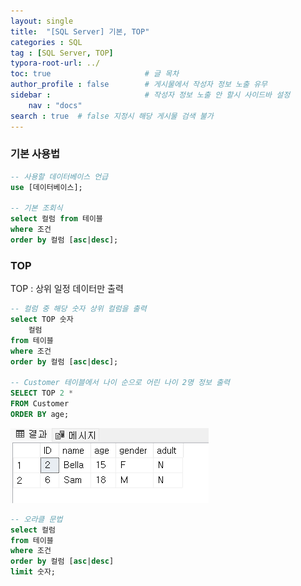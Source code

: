 ```yaml
---
layout: single
title:  "[SQL Server] 기본, TOP"
categories : SQL
tag : [SQL Server, TOP]
typora-root-url: ../
toc: true                     # 글 목차
author_profile : false        # 게시물에서 작성자 정보 노출 유무
sidebar :                     # 작성자 정보 노출 안 할시 사이드바 설정
    nav : "docs"
search : true  # false 지정시 해당 게시물 검색 불가
---
```


### 기본 사용법

```sql
-- 사용할 데이터베이스 언급
use [데이터베이스];

-- 기본 조회식
select 컬럼 from 테이블
where 조건
order by 컬럼 [asc|desc];
```



### TOP

TOP : 상위 일정 데이터만 출력

```sql
-- 컬럼 중 해당 숫자 상위 컬럼을 출력
select TOP 숫자
	컬럼 
from 테이블
where 조건
order by 컬럼 [asc|desc];

-- Customer 테이블에서 나이 순으로 어린 나이 2명 정보 출력
SELECT TOP 2 * 
FROM Customer
ORDER BY age;
```

![image-20240529195547337](/images/2024-05-29-SQLServer/image-20240529195547337.png)

```sql
-- 오라클 문법
select 컬럼 
from 테이블
where 조건
order by 컬럼 [asc|desc]
limit 숫자;
```

